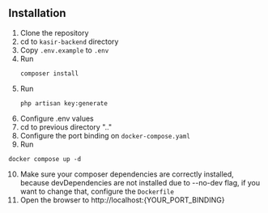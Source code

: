 ## Installation
1. Clone the repository
2. cd to `kasir-backend` directory
3. Copy `.env.example` to `.env`
4. Run
   ```
   composer install
   ```
5. Run
   ```
   php artisan key:generate
   ```
6. Configure .env values
7. cd to previous directory ".."
8. Configure the port binding on `docker-compose.yaml`
9.  Run
   ```
   docker compose up -d
   ```
10. Make sure your composer dependencies are correctly installed, because devDependencies are not installed due to --no-dev flag, if you want to change that, configure the `Dockerfile`
11. Open the browser to http://localhost:{YOUR_PORT_BINDING}